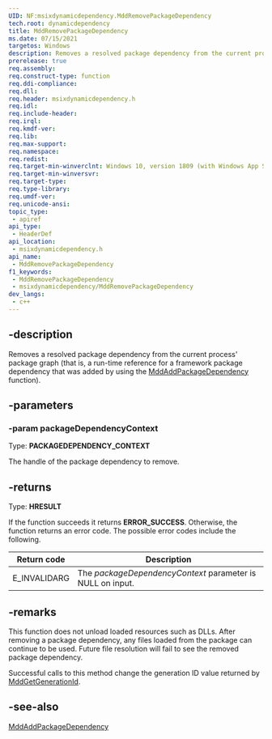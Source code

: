 ```yaml
---
UID: NF:msixdynamicdependency.MddRemovePackageDependency
tech.root: dynamicdependency
title: MddRemovePackageDependency
ms.date: 07/15/2021 
targetos: Windows
description: Removes a resolved package dependency from the current process' package graph (that is, a run-time reference for a framework package dependency that was added by using the MddAddPackageDependency function).
prerelease: true
req.assembly: 
req.construct-type: function
req.ddi-compliance: 
req.dll: 
req.header: msixdynamicdependency.h
req.idl: 
req.include-header: 
req.irql: 
req.kmdf-ver: 
req.lib: 
req.max-support: 
req.namespace: 
req.redist: 
req.target-min-winverclnt: Windows 10, version 1809 (with Windows App SDK 1.0 Preview 1 or later)
req.target-min-winversvr: 
req.target-type: 
req.type-library: 
req.umdf-ver: 
req.unicode-ansi: 
topic_type:
 - apiref
api_type:
 - HeaderDef
api_location:
 - msixdynamicdependency.h
api_name:
 - MddRemovePackageDependency
f1_keywords:
 - MddRemovePackageDependency
 - msixdynamicdependency/MddRemovePackageDependency
dev_langs:
 - c++
---
```


## -description

Removes a resolved package dependency from the current process' package graph (that is, a run-time reference for a framework package dependency that was added by using the [MddAddPackageDependency](nf-msixdynamicdependency-mddaddpackagedependency.md) function).

## -parameters

### -param packageDependencyContext

Type: **PACKAGEDEPENDENCY_CONTEXT**

The handle of the package dependency to remove.

## -returns

Type: **HRESULT**

If the function succeeds it returns **ERROR_SUCCESS**. Otherwise, the function returns an error code. The possible error codes include the following.

| Return code | Description |
|-------------|-------------|
| E_INVALIDARG | The *packageDependencyContext* parameter is NULL on input. |

## -remarks

This function does not unload loaded resources such as DLLs. After removing a package dependency, any files loaded from the package can continue
to be used. Future file resolution will fail to see the removed package dependency.

Successful calls to this method change the generation ID value returned by [MddGetGenerationId](nf-msixdynamicdependency-mddgetgenerationid.md).

## -see-also

[MddAddPackageDependency](nf-msixdynamicdependency-mddaddpackagedependency.md)